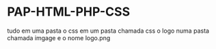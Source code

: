 # PAP-HTML-PHP-CSS

tudo em uma pasta 
o css em um pasta chamada css
o logo numa pasta chamada imgage e o nome logo.png
